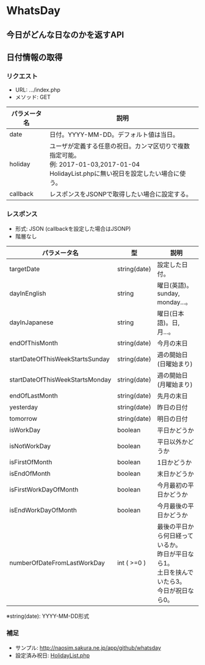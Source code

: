 WhatsDay
===
今日がどんな日なのかを返すAPI
---

## 日付情報の取得
### リクエスト
- URL: .../index.php
- メソッド: GET  

パラメータ名 | 説明
------------|-----
date        | 日付。YYYY-MM-DD。デフォルト値は当日。
holiday     | ユーザが定義する任意の祝日。カンマ区切りで複数指定可能。<br>例: 2017-01-03,2017-01-04<br>HolidayList.phpに無い祝日を設定したい場合に使う。
callback    | レスポンスをJSONPで取得したい場合に設定する。

### レスポンス
- 形式: JSON (callbackを設定した場合はJSONP)
- 階層なし

パラメータ名                     | 型           | 説明
--------------------------------|--------------|-----
targetDate                      | string(date) | 設定した日付。
dayInEnglish                    | string       | 曜日(英語)。sunday, monday...。
dayInJapanese                   | string       | 曜日(日本語)。日, 月...。
endOfThisMonth                  | string(date) | 今月の末日
startDateOfThisWeekStartsSunday | string(date) | 週の開始日(日曜始まり)
startDateOfThisWeekStartsMonday | string(date) | 週の開始日(月曜始まり)
endOfLastMonth                  | string(date) | 先月の末日
yesterday                       | string(date) | 昨日の日付
tomorrow                        | string(date) | 明日の日付
isWorkDay                       | boolean      | 平日かどうか
isNotWorkDay                    | boolean      | 平日以外かどうか
isFirstOfMonth                  | boolean      | 1日かどうか
isEndOfMonth                    | boolean      | 末日かどうか
isFirstWorkDayOfMonth           | boolean      | 今月最初の平日かどうか
isEndWorkDayOfMonth             | boolean      | 今月最後の平日かどうか
numberOfDateFromLastWorkDay     | int ( >=0 )  | 最後の平日から何日経っているか。<br>昨日が平日なら1。<br>土日を挟んでいたら3。<br>今日が祝日なら0。

※string(date): YYYY-MM-DD形式

### 補足
- サンプル: http://naosim.sakura.ne.jp/app/github/whatsday
- 設定済み祝日: [HolidayList.php](https://github.com/naosim/whatsday/blob/master/src/domain/HolidayList.php)
